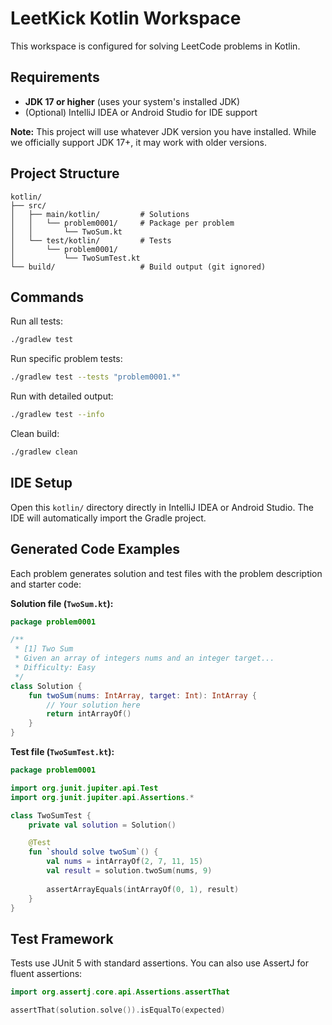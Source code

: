 # LeetKick Kotlin Workspace

This workspace is configured for solving LeetCode problems in Kotlin.

## Requirements

- **JDK 17 or higher** (uses your system's installed JDK)
- (Optional) IntelliJ IDEA or Android Studio for IDE support

**Note:** This project will use whatever JDK version you have installed. While we officially support JDK 17+, it may work with older versions.

## Project Structure

```
kotlin/
├── src/
│   ├── main/kotlin/         # Solutions
│   │   └── problem0001/     # Package per problem
│   │       └── TwoSum.kt
│   └── test/kotlin/         # Tests
│       └── problem0001/
│           └── TwoSumTest.kt
└── build/                   # Build output (git ignored)
```

## Commands

Run all tests:
```bash
./gradlew test
```

Run specific problem tests:
```bash
./gradlew test --tests "problem0001.*"
```

Run with detailed output:
```bash
./gradlew test --info
```

Clean build:
```bash
./gradlew clean
```

## IDE Setup

Open this `kotlin/` directory directly in IntelliJ IDEA or Android Studio. The IDE will automatically import the Gradle project.

## Generated Code Examples

Each problem generates solution and test files with the problem description and starter code:

**Solution file (`TwoSum.kt`):**
```kotlin
package problem0001

/**
 * [1] Two Sum
 * Given an array of integers nums and an integer target...
 * Difficulty: Easy
 */
class Solution {
    fun twoSum(nums: IntArray, target: Int): IntArray {
        // Your solution here
        return intArrayOf()
    }
}
```

**Test file (`TwoSumTest.kt`):**
```kotlin
package problem0001

import org.junit.jupiter.api.Test
import org.junit.jupiter.api.Assertions.*

class TwoSumTest {
    private val solution = Solution()

    @Test
    fun `should solve twoSum`() {
        val nums = intArrayOf(2, 7, 11, 15)
        val result = solution.twoSum(nums, 9)
        
        assertArrayEquals(intArrayOf(0, 1), result)
    }
}
```

## Test Framework

Tests use JUnit 5 with standard assertions. You can also use AssertJ for fluent assertions:

```kotlin
import org.assertj.core.api.Assertions.assertThat

assertThat(solution.solve()).isEqualTo(expected)
```
